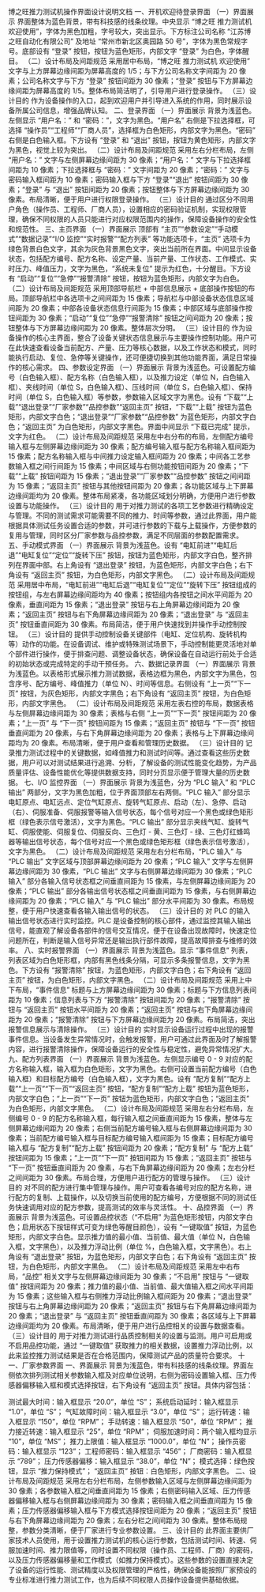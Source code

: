 博之旺推力测试机操作界面设计说明文档
一、开机欢迎待登录界面
（一）界面展示
界面整体为蓝色背景，带有科技感的线条纹理。中央显示 “博之旺 推力测试机 欢迎使用”，字体为黑色加粗，字号较大，突出显示。下方标注公司名称 “江苏博之旺自动化有限公司” 及地址 “常州市新北区奥园路 50 号”，字体为黑色常规字号。底部设有 “登录” 按钮，按钮为蓝色矩形，内部文字 “登录” 为白色，字体醒目。
（二）设计布局及间距规范
采用居中布局，“博之旺 推力测试机 欢迎使用” 文字与上方屏幕边缘间距为屏幕高度的 1/5；与下方公司名称文字间距为 20 像素；公司名称文字与下方 “登录” 按钮间距为 30 像素；“登录” 按钮与下方屏幕边缘间距为屏幕高度的 1/5。整体布局简洁明了，引导用户进行登录操作。
（三）设计目的
作为设备操作的入口，起到欢迎用户并引导进入系统的作用，同时展示设备所属公司信息，增强品牌认知。
二、登录界面
（一）界面展示
背景为浅蓝色。左侧显示 “用户名：” 和 “密码：”，文字为黑色。“用户名” 右侧是下拉选择框，可选择 “操作员”“工程师”“厂商人员”，选择框为白色矩形，内部文字为黑色。“密码” 右侧是白色输入框。下方设有 “登录” 和 “退出” 按钮，按钮为黄色矩形，内部文字为黑色，视觉上较为突出。
（二）设计布局及间距规范
采用左右分栏布局，左侧 “用户名：” 文字与左侧屏幕边缘间距为 30 像素；“用户名：” 文字与下拉选择框间距为 10 像素；下拉选择框与 “密码：” 文字间距为 20 像素；“密码：” 文字与密码输入框间距为 10 像素；密码输入框与下方 “登录”“退出” 按钮间距为 30 像素；“登录” 与 “退出” 按钮间距为 20 像素；按钮整体与下方屏幕边缘间距为 30 像素。布局清晰，便于用户进行权限登录操作。
（三）设计目的
通过区分不同用户角色（操作员、工程师、厂商人员），设置相应的密码验证机制，实现权限管理，确保不同权限的人员只能进行对应权限范围内的操作，保障设备操作的安全性和规范性。
三、主页界面
（一）界面展示
顶部有 “主页”“参数设定”“手动模式”“数据记录”“I/O 监控”“实时报警”“配方列表” 等功能选项卡，“主页” 选项卡为绿色背景白色文字，其余为灰色背景黑色文字，突出当前所在界面。中间显示设备状态，包括配方编号、配方名称、设定产量、当前产量、工作状态、工作模式、实时压力、峰值压力，文字为黑色，“系统未复位” 提示为红色，十分醒目。下方设有 “启动”“复位”“急停”“报警清除” 按钮，按钮为蓝色矩形，内部文字为白色。
（二）设计布局及间距规范
采用顶部导航栏 + 中部信息展示 + 底部操作按钮的布局。顶部导航栏中各选项卡之间间距为 15 像素；导航栏与中部设备状态信息区域间距为 20 像素；中部各设备状态信息行间距为 15 像素；中部区域与底部操作按钮间距为 30 像素；“启动”“复位”“急停”“报警清除” 按钮之间间距为 20 像素；按钮整体与下方屏幕边缘间距为 20 像素。整体层次分明。
（三）设计目的
作为设备操作的核心主界面，整合了设备关键状态信息展示与主要操作控制功能。用户可在此快速查看设备当前配方、产量、压力等核心数据，以及工作状态和模式，同时能执行启动、复位、急停等关键操作，还可便捷切换到其他功能界面，满足日常操作的核心需求。
四、参数设定界面
（一）界面展示
背景为浅蓝色。可设置配方编号（白色输入框）、配方名称（白色输入框），以及推力设定（单位 N，白色输入框）、夹线时间（单位 S，白色输入框）、压线时间（单位 S，白色输入框）、保持时间（单位 S，白色输入框）等参数，参数输入区域文字为黑色。设有 “下载”“上载”“退出登录”“厂家参数”“品控参数”“返回主页” 按钮，“下载”“上载” 按钮为蓝色矩形，内部文字白色；“退出登录”“厂家参数”“品控参数” 为蓝色矩形，内部文字白色；“返回主页” 为白色矩形，内部文字黑色。界面中间显示 “下载已完成” 提示，文字为红色。
（二）设计布局及间距规范
采用左中右分布的布局，左侧配方编号输入框与左侧屏幕边缘间距为 30 像素；配方编号输入框与配方名称输入框间距为 15 像素；配方名称输入框与中间推力设定输入框间距为 20 像素；中间各工艺参数输入框之间行间距为 15 像素；中间区域与右侧功能按钮间距为 20 像素；“下载”“上载” 按钮间距为 15 像素；“退出登录”“厂家参数”“品控参数” 按钮之间间距为 15 像素；“返回主页” 按钮与其他按钮间距为 20 像素；各功能区域与上下屏幕边缘间距均为 20 像素。整体布局紧凑，各功能区域划分明确，方便用户进行参数设置与功能操作。
（三）设计目的
用于对推力测试的各项工艺参数进行精确设定与管理。不同的测试需求可能需要不同的推力、时间等参数，通过此界面，用户能根据具体测试任务设置合适的参数，并可进行参数的下载与上载操作，方便参数的复用与管理，同时区分厂家参数与品控参数，满足不同层面的参数配置需求。
五、手动模式界面
（一）界面展示
背景为浅蓝色。设有 “电缸前进”“电缸后退”“电缸复位”“定位”“旋转下压” 按钮，按钮为蓝色矩形，内部文字白色，整齐排列在界面中部。右上角设有 “退出登录” 按钮，为蓝色矩形，内部文字白色；右下角设有 “返回主页” 按钮，为白色矩形，内部文字黑色。
（二）设计布局及间距规范
采用居中布局，“电缸前进”“电缸后退”“电缸复位”“定位”“旋转下压” 按钮组成的按钮组，与左右屏幕边缘间距均为 40 像素；按钮组内各按钮之间水平间距为 20 像素，垂直间距为 15 像素；“退出登录” 按钮与右上角屏幕边缘间距为 20 像素；“返回主页” 按钮与右下角屏幕边缘间距为 20 像素；“退出登录” 与 “返回主页” 按钮垂直间距为 30 像素。布局简洁，便于用户快速找到并操作手动控制按钮。
（三）设计目的
提供手动控制设备关键部件（电缸、定位机构、旋转机构等）动作的功能。在设备调试、维护或特殊测试场景下，手动控制能更灵活地对单个部件进行操作，便于排查问题、调整设备状态，确保设备在自动运行前处于合适的初始状态或完成特定的手动干预任务。
六、数据记录界面
（一）界面展示
背景为浅蓝色。以表格形式展示推力测试数据，表格边框为黑色，内部文字为黑色，包含序号、配方编号、峰值推力（单位 N）、时间等信息。右侧设有 “上一页”“下一页” 按钮，为灰色矩形，内部文字黑色；右下角设有 “返回主页” 按钮，为白色矩形，内部文字黑色。
（二）设计布局及间距规范
采用左表右控的布局，数据表格与左侧屏幕边缘间距为 30 像素；表格与右侧 “上一页”“下一页” 按钮间距为 20 像素；“上一页” 与 “下一页” 按钮间距为 15 像素；“返回主页” 按钮与 “下一页” 按钮垂直间距为 20 像素，与右下角屏幕边缘间距为 20 像素；表格与上下屏幕边缘间距均为 20 像素。布局清晰，便于用户查看和管理历史数据。
（三）设计目的
记录推力测试过程中的关键数据，如峰值推力和测试时间等。通过查看这些历史数据，用户可以对测试结果进行追溯、分析，了解设备的测试性能变化趋势，为产品质量评估、设备性能优化等提供数据支持，同时分页显示便于管理大量的历史数据。
七、I/O 监控界面
（一）界面展示
背景为浅蓝色，分为 “PLC 输入” 和 “PLC 输出” 两部分，文字为黑色加粗，位于界面顶部左右两侧。“PLC 输入” 部分显示电缸原点、电缸远点、定位气缸原点、旋转气缸原点、启动（左）、急停、启动（右）、伺服准备、伺服报警等输入信号状态，每个信号对应一个黑色或绿色矩形框（绿色表示信号激活），文字为黑色。“PLC 输出” 部分显示夹线气缸、旋转气缸、伺服使能、伺服复位、伺服反向、三色灯 - 黄、三色灯 - 绿、三色灯红蜂鸣器等输出信号状态，每个信号对应一个黑色或绿色矩形框（绿色表示信号激活），文字为黑色。
（二）设计布局及间距规范
采用左右分栏布局，“PLC 输入” 与 “PLC 输出” 文字区域与顶部屏幕边缘间距为 20 像素；“PLC 输入” 文字与左侧屏幕边缘间距为 30 像素，“PLC 输出” 文字与右侧屏幕边缘间距为 30 像素；“PLC 输入” 部分各输入信号状态框之间垂直间距为 15 像素，与左侧屏幕边缘间距为 20 像素；“PLC 输出” 部分各输出信号状态框之间垂直间距为 15 像素，与右侧屏幕边缘间距为 20 像素；“PLC 输入” 与 “PLC 输出” 部分水平间距为 30 像素。布局规整，便于用户快速查看各输入输出信号的状态。
（三）设计目的
对 PLC 的输入输出信号状态进行实时监控。PLC 是设备控制的核心部件，通过监控其输入输出信号，能直观了解设备各部件的信号交互情况，便于在设备出现故障时，快速定位问题所在，判断是输入信号异常还是输出执行部件故障，提高故障排查与维修的效率。
八、实时报警界面
（一）界面展示
背景为浅蓝色。显示 “事件信息” 列表，列表区域为白色矩形框，内部有黑色线条分隔，可显示多条报警信息，文字为黑色。下方设有 “报警清除” 按钮，为蓝色矩形，内部文字白色；右下角设有 “返回主页” 按钮，为白色矩形，内部文字黑色。
（二）设计布局及间距规范
采用上中下布局，“事件信息” 标题与上方屏幕边缘间距为 30 像素；标题与下方信息列表间距为 10 像素；信息列表与下方 “报警清除” 按钮间距为 20 像素；“报警清除” 按钮与 “返回主页” 按钮水平间距为 20 像素；“返回主页” 按钮与右下角屏幕边缘间距为 20 像素；“报警清除” 按钮与下方屏幕边缘间距为 20 像素。布局简洁，突出报警信息展示与清除操作。
（三）设计目的
实时显示设备运行过程中出现的报警事件信息。当设备发生异常情况时，会触发报警，用户可通过此界面及时了解报警内容，进行报警清除操作，保障设备运行的安全性与稳定性，避免异常情况扩大。
九、配方列表界面
（一）界面展示
背景为浅蓝色。左侧显示编号 0 - 9 对应的配方名称输入框，输入框为白色矩形，文字为黑色。右侧可设置当前配方编号（白色输入框）和目标配方编号（白色输入框），文字为黑色。设有 “配方复制”“配方上载”“上一页”“下一页”“返回主页” 按钮，“配方复制”“配方上载” 按钮为蓝色矩形，内部文字白色；“上一页”“下一页” 按钮为蓝色矩形，内部文字白色；“返回主页” 为白色矩形，内部文字黑色。
（二）设计布局及间距规范
采用左右分栏布局，左侧编号 0 - 9 的配方名称输入框，每行输入框之间垂直间距为 15 像素，整体与左侧屏幕边缘间距为 20 像素；右侧当前配方编号输入框与右侧屏幕边缘间距为 30 像素；当前配方编号输入框与目标配方编号输入框间距为 15 像素；目标配方编号输入框与 “配方复制”“配方上载” 按钮间距为 20 像素；“配方复制” 与 “配方上载” 按钮间距为 15 像素；“上一页”“下一页” 按钮间距为 15 像素；“返回主页” 按钮与 “下一页” 按钮垂直间距为 20 像素，与右下角屏幕边缘间距为 20 像素；左右分栏之间间距为 30 像素。布局合理，方便用户进行配方的管理与操作。
（三）设计目的
对不同的配方进行集中管理与操作。用户可查看各编号对应的配方名称，进行配方的复制、上载操作，以及切换当前使用的配方编号，方便根据不同的测试任务快速调用对应的配方参数，提高测试的效率与灵活性。
十、品控界面
（一）界面展示
背景为浅蓝色。可设置品控状态（“不启用” 为蓝色矩形按钮，内部文字白色；启用状态下按钮样式可变为绿色等醒目颜色），设有 “一键取值” 按钮，为蓝色矩形，内部文字白色。显示推力值的最小值、当前值、最大值（单位 N，白色输入框，文字黑色），以及推力浮动比例（单位 %，白色输入框，文字黑色）。右上角设有 “退出登录” 按钮，为蓝色矩形，内部文字白色；右下角设有 “返回主页” 按钮，为白色矩形，内部文字黑色。
（二）设计布局及间距规范
采用左中右布局，“品控” 相关文字与左侧屏幕边缘间距为 30 像素；“不启用” 按钮与 “一键取值” 按钮间距为 20 像素；推力值的最小值、当前值、最大值输入框之间水平间距为 15 像素；这些输入框与右侧推力浮动比例输入框间距为 20 像素；“退出登录” 按钮与右上角屏幕边缘间距为 20 像素；“返回主页” 按钮与右下角屏幕边缘间距为 20 像素；“退出登录” 与 “返回主页” 按钮垂直间距为 30 像素；各区域与上下屏幕边缘间距均为 20 像素。布局清晰，便于用户进行品控相关的设置与数据查看。
（三）设计目的
用于对推力测试进行品质控制相关的设置与监测。用户可启用或不启用品控功能，通过 “一键取值” 获取推力的相关数据，设置推力浮动比例，以此来监控推力测试结果是否在合格范围内，保障测试产品的质量符合要求。
十一、厂家参数界面
一、界面展示
背景为浅蓝色，带有科技感的线条纹理。界面左侧依次排列测试相关参数输入框及对应单位说明，右侧为密码设置输入框、压力传感器偏移输入框和模式选择按钮，右下角设有 “返回主页” 按钮。具体内容包括：

测试最大时间：输入框显示 “20.0”，单位 “S”；
系统启动延时：输入框显示 “1.0”，单位 “S”；
气缸故障时间：输入框显示 “3.0”，单位 “S”；
运行转速：输入框显示 “150”，单位 “RPM”；
手动转速：输入框显示 “50”，单位 “RPM”；
推力接近转速：输入框显示 “25”，单位 “RPM”；
伺服加速时间：两个输入框均显示 “10”，单位 “MS”；
推力上限值：输入框显示 “1000.0”，单位 “N”；
操作员密码：输入框显示 “123”；
工程师密码：输入框显示 “456”；
厂商密码：输入框显示 “789”；
压力传感器偏移：输入框显示 “38.0”，单位 “N”；
模式选择：绿色按钮，显示 “推力保持模式”；
“返回主页” 按钮：白色矩形，内部文字黑色。
二、设计布局及间距规范
采用左右分栏布局，左侧参数输入区域与左侧屏幕边缘间距为 30 像素；各参数输入框之间垂直间距为 15 像素；右侧密码输入区域、压力传感器偏移输入框与右侧屏幕边缘间距为 30 像素；密码输入框之间垂直间距为 15 像素；压力传感器偏移输入框与下方模式选择按钮间距为 20 像素；“返回主页” 按钮与右下角屏幕边缘间距为 20 像素；左右分栏之间间距为 30 像素。整体布局规整，参数分类清晰，便于厂家进行专业参数设置。
三、设计目的
此界面主要供厂家技术人员使用，用于设置推力测试机的核心运行参数，包括测试时间、转速、伺服加速时间、推力限值等，同时设置不同权限（操作员、工程师、厂商）的密码，以及压力传感器偏移量和工作模式（如推力保持模式）。这些参数的设置直接决定了设备的运行性能、测试精度以及权限管理的严格性，确保设备能按照厂家预设的专业标准进行推力测试工作，也为后续不同权限人员操作设备提供基础依据。